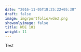```yaml
---
date: "2016-11-05T18:25:22+05:30"
draft: false
image: img/portfolio/wde3.png
showonlyimage: false 
title: WDE 101
weight: 11
--- 
```


Test
<!--more-->

